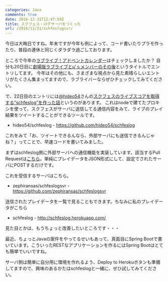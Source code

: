 ```yaml
---
categories: Java
comments: true
date: 2016-12-31T12:47:59Z
title: スクフェス・ログサーバをつくった
url: /2016/12/31/schfeslogsvr/
---
```


今日は大晦日ですね。年末ですが今年も例によって、コード書いたりプラモ作ったり、普段の連休と同じくダラダラ過ごしております。

ところで今年の[ラブライブ！アドベントカレンダー](http://www.adventar.org/calendars/1360)はチェックしましたか？
自分も20日目に[劇場版ラブライブとμ’ｓメンバーのその後](https://zephiransas.goat.me/3OsFK6X7)というタイトルでエントリしてます。
今年はその他にも、さまざまな視点から見た素晴らしいエントリがたくさん集まってますので、ラブライバーならぜひチェックしてみてください。

で、22日目のエントリには[@hideo54](https://twitter.com/hideo54)さんの[スクフェスのライブスコアを取得する”schfeslog”を作った話](https://blog.hideo54.com/archives/591)というのがあります。
これはnodeで建てたプロキシを使って、スクフェスがサーバに送信してる通信内容をみて、ライブのプレイ結果をツイートすることができるツールです。

- hideo54/schfeslog - https://github.com/hideo54/schfeslog

これをみて「お、ツイートできるんなら、外部サーバにも送信できるんじゃね？」ってことで、早速コードを書いてみました。

まずはschfeslog側に外部サーバへの通信機能を実装しています。該当するPull Requestは[こちら](https://github.com/hideo54/schfeslog/pull/4)。単純にプレイデータをJSON形式にして、設定でされたサーバにPOSTするだけです。

これを受信するサーバはこちら。

- zephiransas/schfeslogsvr - https://github.com/zephiransas/schfeslogsvr

送信されたプレイデータを一覧で見ることもできます。ちなみに私のプレイデータがこちら

- schfeslog - http://schfeslog.herokuapp.com/

見た目とかは、もうちょっと改善したいところです・・・

最近、ちょっとJavaの案件をやってるせいもあって、真面目にSpring Bootで書いています。こういったRESTなアプリケーションを作るにはSpring Bootはとても簡単でいいですね。

サーバ側は簡単に自分用に環境を作れるよう、Deploy to Herokuボタンも準備してますので、興味のあるかたはschfeslogと一緒に、ぜひ試してみてください。
